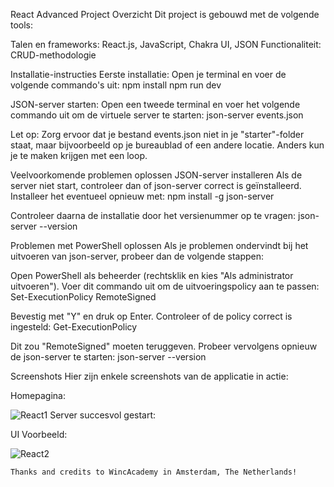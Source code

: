 React Advanced Project
Overzicht
Dit project is gebouwd met de volgende tools:

Talen en frameworks: React.js, JavaScript, Chakra UI, JSON
Functionaliteit: CRUD-methodologie


Installatie-instructies
Eerste installatie:
Open je terminal en voer de volgende commando's uit: 
npm install
npm run dev

JSON-server starten:
Open een tweede terminal en voer het volgende commando uit om de virtuele server te starten:
json-server events.json

Let op: Zorg ervoor dat je bestand events.json niet in je "starter"-folder staat, maar bijvoorbeeld op je bureaublad of een andere locatie. Anders kun je te maken krijgen met een loop.

Veelvoorkomende problemen oplossen
JSON-server installeren
Als de server niet start, controleer dan of json-server correct is geïnstalleerd. Installeer het eventueel opnieuw met:
npm install -g json-server

Controleer daarna de installatie door het versienummer op te vragen:
json-server --version

Problemen met PowerShell oplossen
Als je problemen ondervindt bij het uitvoeren van json-server, probeer dan de volgende stappen:

Open PowerShell als beheerder (rechtsklik en kies "Als administrator uitvoeren").
Voer dit commando uit om de uitvoeringspolicy aan te passen:
Set-ExecutionPolicy RemoteSigned

Bevestig met "Y" en druk op Enter.
Controleer of de policy correct is ingesteld:
Get-ExecutionPolicy

Dit zou "RemoteSigned" moeten teruggeven.
Probeer vervolgens opnieuw de json-server te starten:
json-server --version

Screenshots
Hier zijn enkele screenshots van de applicatie in actie:

Homepagina:

![React1](https://github.com/aelyakoubi/React-Advanced-Project/assets/115151631/3f360556-d80b-4ed9-a47c-7a0016f8b28a)
Server succesvol gestart:

UI Voorbeeld:

![React2](https://github.com/aelyakoubi/React-Advanced-Project/assets/115151631/486e52e1-849f-4d38-adf7-f0824aa334c5)

```Thanks and credits to WincAcademy in Amsterdam, The Netherlands!```

